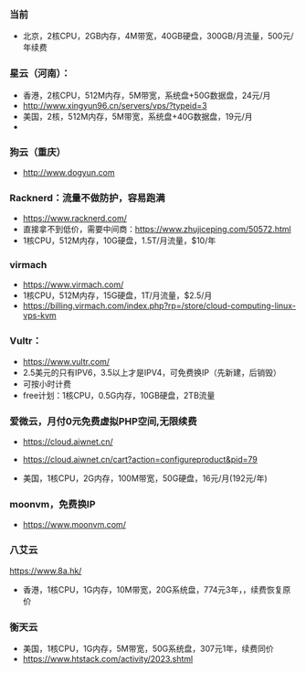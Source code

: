 ### 当前
- 北京，2核CPU，2GB内存，4M带宽，40GB硬盘，300GB/月流量，500元/年续费

### 星云（河南）：
- 香港，2核CPU，512M内存，5M带宽，系统盘+50G数据盘，24元/月
- http://www.xingyun96.cn/servers/vps/?typeid=3
- 美国，2核，512M内存，5M带宽，系统盘+40G数据盘，19元/月
- 
### 狗云（重庆）
- http://www.dogyun.com


### Racknerd：流量不做防护，容易跑满
- https://www.racknerd.com/
- 直接拿不到低价，需要中间商：https://www.zhujiceping.com/50572.html
- 1核CPU，512M内存，10G硬盘，1.5T/月流量，$10/年

### virmach
- https://www.virmach.com/
- 1核CPU，512M内存，15G硬盘，1T/月流量，$2.5/月
- https://billing.virmach.com/index.php?rp=/store/cloud-computing-linux-vps-kvm

### Vultr：
- https://www.vultr.com/
- 2.5美元的只有IPV6，3.5以上才是IPV4，可免费换IP（先新建，后销毁）
- 可按小时计费
- free计划：1核CPU，0.5G内存，10GB硬盘，2TB流量

### 爱微云，月付0元免费虚拟PHP空间,无限续费
- https://cloud.aiwnet.cn/

- https://cloud.aiwnet.cn/cart?action=configureproduct&pid=79
- 美国，1核CPU，2G内存，100M带宽，50G硬盘，16元/月(192元/年)

### moonvm，免费换IP
- https://www.moonvm.com/

### 八艾云
https://www.8a.hk/
- 香港，1核CPU，1G内存，10M带宽，20G系统盘，774元3年，，续费恢复原价

### 衡天云
- 美国，1核CPU，1G内存，5M带宽，50G系统盘，307元1年，续费同价
- https://www.htstack.com/activity/2023.shtml
